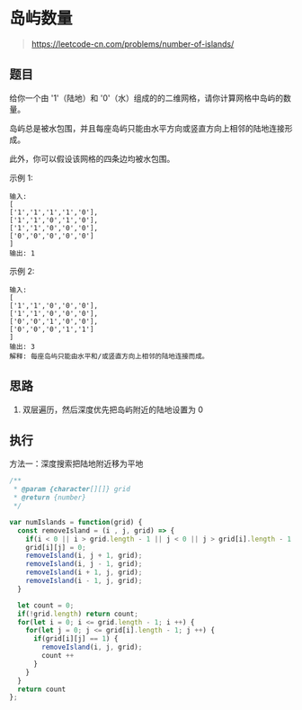 # 岛屿数量
> https://leetcode-cn.com/problems/number-of-islands/

## 题目

给你一个由 '1'（陆地）和 '0'（水）组成的的二维网格，请你计算网格中岛屿的数量。

岛屿总是被水包围，并且每座岛屿只能由水平方向或竖直方向上相邻的陆地连接形成。

此外，你可以假设该网格的四条边均被水包围。

示例 1:

```
输入:
[
['1','1','1','1','0'],
['1','1','0','1','0'],
['1','1','0','0','0'],
['0','0','0','0','0']
]
输出: 1
```

示例 2:

```
输入:
[
['1','1','0','0','0'],
['1','1','0','0','0'],
['0','0','1','0','0'],
['0','0','0','1','1']
]
输出: 3
解释: 每座岛屿只能由水平和/或竖直方向上相邻的陆地连接而成。
```

## 思路

1. 双层遍历，然后深度优先把岛屿附近的陆地设置为 0 

## 执行

方法一：深度搜索把陆地附近移为平地

```javascript
/**
 * @param {character[][]} grid
 * @return {number}
 */

var numIslands = function(grid) {
  const removeIsland = (i , j, grid) => {
    if(i < 0 || i > grid.length - 1 || j < 0 || j > grid[i].length - 1 || grid[i][j] == 0) return
    grid[i][j] = 0;
    removeIsland(i, j + 1, grid);
    removeIsland(i, j - 1, grid);
    removeIsland(i + 1, j, grid);
    removeIsland(i - 1, j, grid);
  }

  let count = 0;
  if(!grid.length) return count;
  for(let i = 0; i <= grid.length - 1; i ++) {
    for(let j = 0; j <= grid[i].length - 1; j ++) {
      if(grid[i][j] == 1) {
        removeIsland(i, j, grid);
        count ++
      }
    }
  }
  return count
};
```